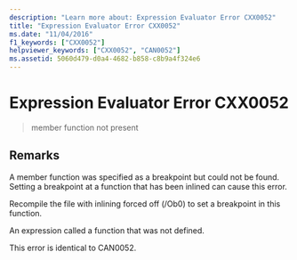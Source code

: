 ```yaml
---
description: "Learn more about: Expression Evaluator Error CXX0052"
title: "Expression Evaluator Error CXX0052"
ms.date: "11/04/2016"
f1_keywords: ["CXX0052"]
helpviewer_keywords: ["CXX0052", "CAN0052"]
ms.assetid: 5060d479-d0a4-4682-b858-c8b9a4f324e6
---
```

# Expression Evaluator Error CXX0052

> member function not present

## Remarks

A member function was specified as a breakpoint but could not be found. Setting a breakpoint at a function that has been inlined can cause this error.

Recompile the file with inlining forced off (/Ob0) to set a breakpoint in this function.

An expression called a function that was not defined.

This error is identical to CAN0052.
